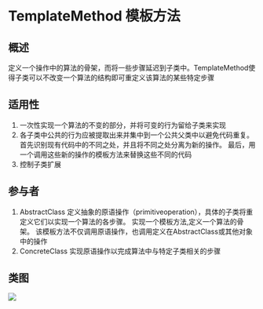 
# TemplateMethod 模板方法

## 概述
定义一个操作中的算法的骨架，而将一些步骤延迟到子类中。TemplateMethod使得子类可以不改变一个算法的结构即可重定义该算法的某些特定步骤

## 适用性
1. 一次性实现一个算法的不变的部分，并将可变的行为留给子类来实现
2. 各子类中公共的行为应被提取出来并集中到一个公共父类中以避免代码重复。 首先识别现有代码中的不同之处，并且将不同之处分离为新的操作。 最后，用一个调用这些新的操作的模板方法来替换这些不同的代码
3. 控制子类扩展

## 参与者
1. AbstractClass 定义抽象的原语操作（primitiveoperation），具体的子类将重定义它们以实现一个算法的各步骤。 
    实现一个模板方法,定义一个算法的骨架。 该模板方法不仅调用原语操作，也调用定义在AbstractClass或其他对象中的操作
2. ConcreteClass 实现原语操作以完成算法中与特定子类相关的步骤

## 类图
![](https://i.imgur.com/W5BiX7K.png)  

